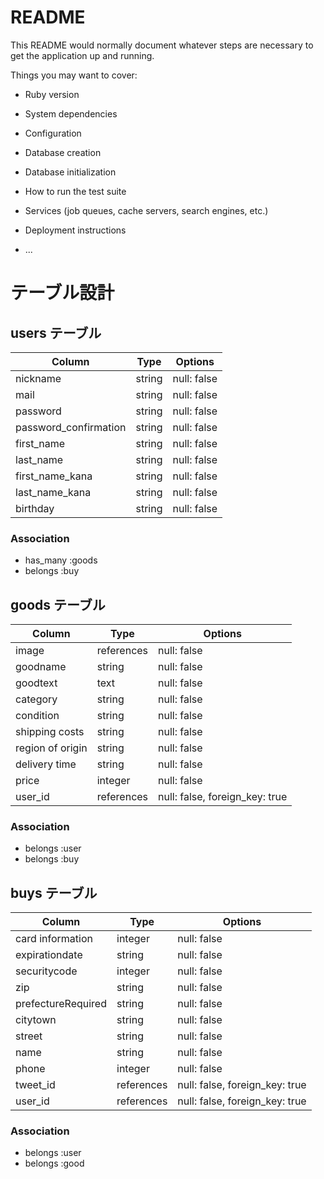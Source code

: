 # README

This README would normally document whatever steps are necessary to get the
application up and running.

Things you may want to cover:

* Ruby version

* System dependencies

* Configuration

* Database creation

* Database initialization

* How to run the test suite

* Services (job queues, cache servers, search engines, etc.)

* Deployment instructions

* ...


# テーブル設計

## users テーブル

| Column                  | Type   | Options     |
| ------------------      | ------ | ----------- |
| nickname                | string | null: false |
| mail                    | string | null: false |
| password                | string | null: false |
| password_confirmation   | string | null: false |
| first_name              | string | null: false |
| last_name               | string | null: false |
| first_name_kana         | string | null: false |
| last_name_kana          | string | null: false |
| birthday                | string | null: false |

### Association

- has_many :goods
- belongs :buy

## goods テーブル

| Column           | Type       | Options                   |
| ------           | ---------- | ------------------------- |
| image            | references | null: false               |
| goodname         | string     | null: false               |
| goodtext         | text       | null: false               |
| category         | string     | null: false               |
| condition        | string     | null: false               |
| shipping costs    | string     | null: false               |
| region of origin | string     | null: false               |
| delivery time    | string     | null: false               |
| price            | integer    | null: false               |
| user_id     | references | null: false, foreign_key: true |

### Association

- belongs :user
- belongs :buy

## buys テーブル

| Column             | Type       | Options                 |
| -------            | ---------- | ----------------------- |
| card information   | integer    | null: false             |
| expirationdate     | string     | null: false             |
| securitycode       | integer    | null: false             |
| zip                | string     | null: false             |
| prefectureRequired | string     | null: false             |
| citytown           | string     | null: false             |
| street             | string     | null: false             |
| name               | string     | null: false             |
| phone              | integer    | null: false             |
| tweet_id    | references | null: false, foreign_key: true |
| user_id     | references | null: false, foreign_key: true |

### Association

- belongs :user
- belongs :good